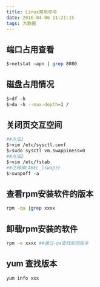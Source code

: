 ```yaml
---
title: Linux常用命令
date: 2016-04-06 11:21:15
tags: 大数据
---
```


## 端口占用查看
```bash
$>netstat –apn | grep 8080
```
## 磁盘占用情况
```bash
$>df -h
$>du -h --max-depth=1 /
```
## 关闭页交互空间
```bash
##方法1
$>vim /etc/sysctl.conf
$>sudo sysctl vm.swappiness=0
##方法2
$>vim /etc/fstab
##注释掉LABEL_lswap行
$>swapoff -a
```
## 查看rpm安装软件的版本
```bash
rpm -qa |grep xxxx
```
## 卸载rpm安装的软件
```bash
rpm -e xxxx ##通过-qa查找到的版本
```
## yum 查找版本
```bash
yum info xxx
```
